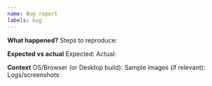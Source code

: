 ```yaml
---
name: Bug report
labels: bug
---
```


**What happened?**
Steps to reproduce:

**Expected vs actual**
Expected:
Actual:

**Context**
OS/Browser (or Desktop build):
Sample images (if relevant):
Logs/screenshots:
